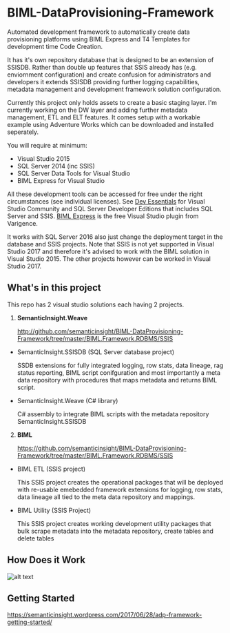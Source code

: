 # BIML-DataProvisioning-Framework

Automated development framework to automatically create data provisioning platforms using BIML Express and T4 Templates for development time Code Creation.

It has it's own repository database that is designed to be an extension of SSISDB. Rather than double up features that SSIS already has (e.g. enviornment configuration) and create confusion for administrators and developers it extends SSISDB providing further logging capabilities, metadata management and development framework solution configuration.

Currently this project only holds assets to create a basic staging layer. I'm currently working on the DW layer and adding further metadata management, ETL and ELT features. It comes setup with a workable example using Adventure Works which can be downloaded and installed seperately.

You will require at minimum:
* Visual Studio 2015
* SQL Server 2014 (inc SSIS)
* SQL Server Data Tools for Visual Studio
* BIML Express for Visual Studio

All these development tools can be accessed for free under the right circumstances (see individual licenses). See [Dev Essentials](https://www.visualstudio.com/dev-essentials/) for Visual Studio Community and SQL Server Developer Editions that includes SQL Server and SSIS. [BIML Express](https://www.varigence.com/BimlExpress) is the free Visual Studio plugin from Varigence.

It works with SQL Server 2016 also just change the deployment target in the database and SSIS projects. Note that SSIS is not yet supported in Visual Studio 2017 and therefore it's advised to work with the BIML solution in Visual Studio 2015. The other projects however can be worked in Visual Studio 2017.


## What's in this project

This repo has 2 visual studio solutions each having 2 projects.

1. **SemanticInsight.Weave**
   
   http://github.com/semanticinsight/BIML-DataProvisioning-Framework/tree/master/BIML.Framework.RDBMS/SSIS 
    
  * SemanticInsight.SSISDB (SQL Server database project)
  
    SSDB extensions for fully integrated logging, row stats, data lineage, rag status reporting, BIML script conifguration and most importantly a meta data repository with procedures that maps metadata and returns BIML script.

  * SemanticInsight.Weave (C# library)
    
    C# assembly to integrate BIML scripts with the metadata repository SemanticInsight.SSISDB
  
2. **BIML**

   https://github.com/semanticinsight/BIML-DataProvisioning-Framework/tree/master/BIML.Framework.RDBMS/SSIS

  * BIML ETL (SSIS project)
  
    This SSIS project creates the operational packages that will be deployed with re-usable emebedded framework extensions for logging, row stats, data lineage all tied to the meta data repository and mappings.
  
  * BIML Utility (SSIS Project)
    
    This SSIS project creates working development utility packages that bulk scrape metadata into the metadata repository, create tables and delete tables

## How Does it Work

![alt text](https://github.com/semanticinsight/BIML-DataProvisioning-Framework/blob/master/Framework%20Stage.png)

## Getting Started

https://semanticinsight.wordpress.com/2017/06/28/adp-framework-getting-started/
